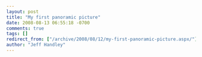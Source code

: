 ```yaml
---
layout: post
title: "My first panoramic picture"
date: 2008-08-13 06:55:18 -0700
comments: true
tags: []
redirect_from: ["/archive/2008/08/12/my-first-panoramic-picture.aspx/"]
author: "Jeff Handley"
---
```


